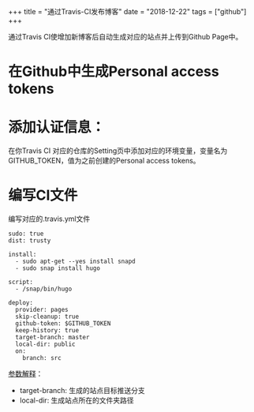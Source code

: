 +++
title = "通过Travis-CI发布博客"
date = "2018-12-22"
tags = ["github"]
+++

通过Travis CI使增加新博客后自动生成对应的站点并上传到Github Page中。

# 在Github中生成Personal access tokens

# 添加认证信息：

在你Travis CI 对应的仓库的Setting页中添加对应的环境变量，变量名为GITHUB_TOKEN，值为之前创建的Personal access tokens。

# 编写CI文件

编写对应的.travis.yml文件

```
sudo: true
dist: trusty

install:
  - sudo apt-get --yes install snapd
  - sudo snap install hugo

script:
  - /snap/bin/hugo

deploy:
  provider: pages
  skip-cleanup: true
  github-token: $GITHUB_TOKEN
  keep-history: true
  target-branch: master
  local-dir: public
  on:
    branch: src
```

[参数解释](https://docs.travis-ci.com/user/deployment/pages/#stq=var&stp=1)：

- target-branch: 生成的站点目标推送分支
- local-dir: 生成站点所在的文件夹路径

